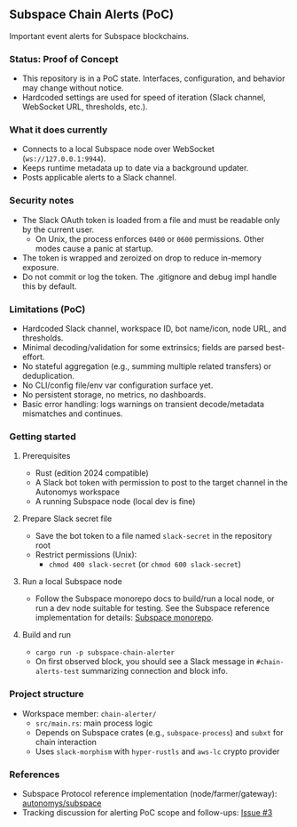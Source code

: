 ## Subspace Chain Alerts (PoC)

Important event alerts for Subspace blockchains.

### Status: Proof of Concept

- This repository is in a PoC state. Interfaces, configuration, and behavior may change without notice.
- Hardcoded settings are used for speed of iteration (Slack channel, WebSocket URL, thresholds, etc.).

### What it does currently

- Connects to a local Subspace node over WebSocket (`ws://127.0.0.1:9944`).
- Keeps runtime metadata up to date via a background updater.
- Posts applicable alerts to a Slack channel.

### Security notes

- The Slack OAuth token is loaded from a file and must be readable only by the current user.
  - On Unix, the process enforces `0400` or `0600` permissions. Other modes cause a panic at startup.
- The token is wrapped and zeroized on drop to reduce in-memory exposure.
- Do not commit or log the token. The .gitignore and debug impl handle this by default.

### Limitations (PoC)

- Hardcoded Slack channel, workspace ID, bot name/icon, node URL, and thresholds.
- Minimal decoding/validation for some extrinsics; fields are parsed best-effort.
- No stateful aggregation (e.g., summing multiple related transfers) or deduplication.
- No CLI/config file/env var configuration surface yet.
- No persistent storage, no metrics, no dashboards.
- Basic error handling: logs warnings on transient decode/metadata mismatches and continues.

### Getting started

1. Prerequisites

   - Rust (edition 2024 compatible)
   - A Slack bot token with permission to post to the target channel in the Autonomys workspace
   - A running Subspace node (local dev is fine)

2. Prepare Slack secret file

   - Save the bot token to a file named `slack-secret` in the repository root
   - Restrict permissions (Unix):
     - `chmod 400 slack-secret` (or `chmod 600 slack-secret`)

3. Run a local Subspace node

   - Follow the Subspace monorepo docs to build/run a local node, or run a dev node suitable for testing. See the Subspace reference implementation for details: [Subspace monorepo](https://github.com/autonomys/subspace).

4. Build and run
   - `cargo run -p subspace-chain-alerter`
   - On first observed block, you should see a Slack message in `#chain-alerts-test` summarizing connection and block info.

### Project structure

- Workspace member: `chain-alerter/`
  - `src/main.rs`: main process logic
  - Depends on Subspace crates (e.g., `subspace-process`) and `subxt` for chain interaction
  - Uses `slack-morphism` with `hyper-rustls` and `aws-lc` crypto provider

### References

- Subspace Protocol reference implementation (node/farmer/gateway): [autonomys/subspace](https://github.com/autonomys/subspace)
- Tracking discussion for alerting PoC scope and follow-ups: [Issue #3](https://github.com/autonomys/subspace-chain-alerts/issues/3)
